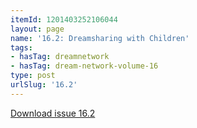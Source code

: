 ```yaml
---
itemId: 1201403252106044
layout: page
name: '16.2: Dreamsharing with Children'
tags:
- hasTag: dreamnetwork
- hasTag: dream-network-volume-16
type: post
urlSlug: '16.2'
---
```

<a href="files/pdfs/Volume_16/16.2-Dream-Network-Vol-16-No-2.pdf" download="">Download issue 16.2</a>